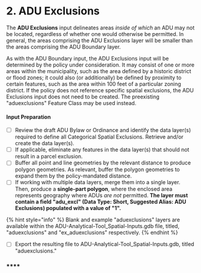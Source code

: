# 2. ADU Exclusions

The **ADU Exclusions** input delineates areas _inside of which_ an ADU may not be located, regardless of whether one would otherwise be permitted. In general, the areas comprising the ADU Exclusions layer will be smaller than the areas comprising the ADU Boundary layer.

As with the ADU Boundary input, the ADU Exclusions input will be determined by the policy under consideration. It may consist of one or more areas within the municipality, such as the area defined by a historic district or flood zones; it could also (or additionally) be defined by proximity to certain features, such as the area within 100 feet of a particular zoning district. If the policy does not reference specific spatial exclusions, the ADU Exclusions input does not need to be created. The preexisting "aduexclusions" Feature Class may be used instead.

#### Input Preparation

* [ ] Review the draft ADU Bylaw or Ordinance and identify the data layer(s) required to define all Categorical Spatial Exclusions. Retrieve and/or create the data layer(s).&#x20;
* [ ] If applicable, eliminate any features in the data layer(s) that should not result in a parcel exclusion.
* [ ] Buffer all point and line geometries by the relevant distance to produce polygon geometries. As relevant, buffer the polygon geometries to expand them by the policy-mandated distance.
* [ ] If working with multiple data layers, merge them into a single layer. Then, produce a **single-part polygon**, where the enclosed area represents geography where ADUs _are not_ permitted. **The layer must contain a field "adu\_excl" (Data Type: Short, Suggested Alias: ADU Exclusions) populated with a value of "1".**

{% hint style="info" %}
Blank and example "aduexclusions" layers are available within the ADU-Analytical-Tool\_Spatial-Inputs.gdb file, titled, "aduexclusions" and "ex\_aduexclusions" respectively.
{% endhint %}

* [ ] Export the resulting file to ADU-Analytical-Tool\_Spatial-Inputs.gdb, titled "aduexclusions."

### ****
